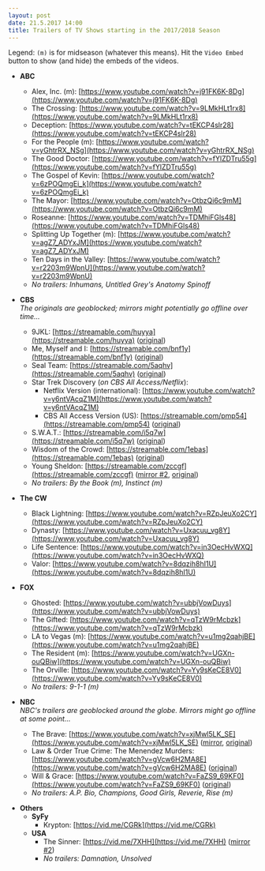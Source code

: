 ```yaml
---
layout: post
date: 21.5.2017 14:00
title: Trailers of TV Shows starting in the 2017/2018 Season
---
```

<style>
    button.embed {
        margin-left: 8px;
        opacity: 0.4;
    }
    button.embed:hover {
        opacity: 0.6;
    }
    button i {
        margin-right: 4px;
    }
</style>

Legend: `(m)` is for midseason (whatever this means). Hit the `Video Embed` button to show (and hide) the embeds of the videos.


* **ABC**
    + Alex, Inc. (m): [https://www.youtube.com/watch?v=j91FK6K-8Dg](https://www.youtube.com/watch?v=j91FK6K-8Dg)
    + The Crossing: [https://www.youtube.com/watch?v=9LMkHLt1rx8](https://www.youtube.com/watch?v=9LMkHLt1rx8)
    + Deception: [https://www.youtube.com/watch?v=tEKCP4slr28](https://www.youtube.com/watch?v=tEKCP4slr28)
    + For the People (m): [https://www.youtube.com/watch?v=yGhtrRX_NSg](https://www.youtube.com/watch?v=yGhtrRX_NSg)
    + The Good Doctor: [https://www.youtube.com/watch?v=fYlZDTru55g](https://www.youtube.com/watch?v=fYlZDTru55g)
    + The Gospel of Kevin: [https://www.youtube.com/watch?v=6zPOQmgEi_k](https://www.youtube.com/watch?v=6zPOQmgEi_k)
    + The Mayor: [https://www.youtube.com/watch?v=OtbzQi6c9mM](https://www.youtube.com/watch?v=OtbzQi6c9mM)
    + Roseanne: [https://www.youtube.com/watch?v=TDMhiFGls48](https://www.youtube.com/watch?v=TDMhiFGls48)
    + Splitting Up Together (m): [https://www.youtube.com/watch?v=agZ7_ADYxJM](https://www.youtube.com/watch?v=agZ7_ADYxJM)
    + Ten Days in the Valley: [https://www.youtube.com/watch?v=r2203m9WpnU](https://www.youtube.com/watch?v=r2203m9WpnU)
    + *No trailers: Inhumans, Untitled Grey's Anatomy Spinoff*

* **CBS**  
    *The originals are geoblocked; mirrors might potentially go offline over time…*
    + 9JKL: [https://streamable.com/huyya](https://streamable.com/huyya) ([original](https://www.youtube.com/watch?v=hPYegZi4R8E))
    + Me, Myself and I: [https://streamable.com/bnf1y](https://streamable.com/bnf1y) ([original](https://www.youtube.com/watch?v=lU0TkGSkemM))
    + Seal Team: [https://streamable.com/5aqhv](https://streamable.com/5aqhv) ([original](https://www.youtube.com/watch?v=wKMPAOGIA7I))
    + Star Trek Discovery (*on CBS All Access/Netflix*):
        * Netflix Version (international): [https://www.youtube.com/watch?v=y6ntVAcqZ1M](https://www.youtube.com/watch?v=y6ntVAcqZ1M)
        * CBS All Access Version (US): [https://streamable.com/pmp54](https://streamable.com/pmp54) ([original](https://www.youtube.com/watch?v=4dxe_ugmIVM))
    + S.W.A.T.: [https://streamable.com/i5q7w](https://streamable.com/i5q7w) ([original](https://www.youtube.com/watch?v=3xD8nf1EhtA))
    + Wisdom of the Crowd: [https://streamable.com/1ebas](https://streamable.com/1ebas) ([original](https://www.youtube.com/watch?v=NKkruci0aio))
    + Young Sheldon: [https://streamable.com/zccgf](https://streamable.com/zccgf) ([mirror #2](https://www.youtube.com/watch?v=0e2Lk0Omuvs), [original](https://www.youtube.com/watch?v=XR-jIhwIfIw))
    + *No trailers: By the Book (m), Instinct (m)*

+ **The CW**
    - Black Lightning: [https://www.youtube.com/watch?v=RZpJeuXo2CY](https://www.youtube.com/watch?v=RZpJeuXo2CY)
    - Dynasty: [https://www.youtube.com/watch?v=Uxacuu_vg8Y](https://www.youtube.com/watch?v=Uxacuu_vg8Y)
    - Life Sentence: [https://www.youtube.com/watch?v=in3OecHvWXQ](https://www.youtube.com/watch?v=in3OecHvWXQ)
    - Valor: [https://www.youtube.com/watch?v=8dqzih8hI1U](https://www.youtube.com/watch?v=8dqzih8hI1U)

+ **FOX**
    - Ghosted: [https://www.youtube.com/watch?v=ubbjVowDuys](https://www.youtube.com/watch?v=ubbjVowDuys)
    - The Gifted: [https://www.youtube.com/watch?v=qTzW9rMcbzk](https://www.youtube.com/watch?v=qTzW9rMcbzk)
    - LA to Vegas (m): [https://www.youtube.com/watch?v=u1mg2qahjBE](https://www.youtube.com/watch?v=u1mg2qahjBE)
    - The Resident (m): [https://www.youtube.com/watch?v=UGXn-ouQBiw](https://www.youtube.com/watch?v=UGXn-ouQBiw)
    - The Orville: [https://www.youtube.com/watch?v=Yy9sKeCE8V0](https://www.youtube.com/watch?v=Yy9sKeCE8V0)
    - *No trailers: 9-1-1 (m)*

+ **NBC**  
    *NBC's trailers are geoblocked around the globe. Mirrors might go offline at some point…*
    - The Brave: [https://www.youtube.com/watch?v=xjMwl5LK_SE](https://www.youtube.com/watch?v=xjMwl5LK_SE) ([mirror](https://streamable.com/5ibof), [original](https://www.youtube.com/watch?v=ZvKsk_N0Cko))
    - Law & Order True Crime: The Menendez Murders: [https://www.youtube.com/watch?v=gVcw6H2MA8E](https://www.youtube.com/watch?v=gVcw6H2MA8E) ([original](https://www.youtube.com/watch?v=bWa1SN0MNwY))
    - Will & Grace: [https://www.youtube.com/watch?v=FaZS9_69KF0](https://www.youtube.com/watch?v=FaZS9_69KF0) ([original](https://www.youtube.com/watch?v=TY10pANm4eM))
    - *No trailers: A.P. Bio, Champions, Good Girls, Reverie, Rise (m)*


- **Others**
    + **SyFy**
        - Krypton: [https://vid.me/CGRk](https://vid.me/CGRk)
    + **USA**
        - The Sinner: [https://vid.me/7XHH](https://vid.me/7XHH) ([mirror #2](https://www.youtube.com/watch?v=aoGrnhJCR5c))
        - *No trailers: Damnation, Unsolved*

<script
  src="https://code.jquery.com/jquery-3.2.1.min.js"
  integrity="sha256-hwg4gsxgFZhOsEEamdOYGBf13FyQuiTwlAQgxVSNgt4="
  crossorigin="anonymous"></script>
<script>
function generateButtonYt(obj) {
    var link = obj.find("a").attr("href"); 
    var id = link.split('watch?v=')[1];
    return '<button class="embed notActive youtube" id="' + id + '"><i class="fa fa-caret-square-o-down"></i>Video Embed</button>';
}
function generateButtonIgn(obj) {
    var link = obj.find("a").attr("href");
    var id = link.split("/");
    id = id[id.length - 1];
    return '<button class="embed notActive ign" id="' + id + '" rel="' + link + '"><i class="fa fa-caret-square-o-down"></i>Video Embed</button>';
}
function generateButtonVidme(obj) {
    var link = obj.find("a").attr("href");
    var id = link.split("/");
    id = id[id.length - 1];
    return '<button class="embed notActive vidme" id="' + id + '" rel="' + link + '"><i class="fa fa-caret-square-o-down"></i>Video Embed</button>';
}
function generateButtonStreamable(obj) {
    var link = obj.find("a").attr("href");
    var id = link.split("/");
    id = id[id.length - 1];
    return '<button class="embed notActive streamable" id="' + id + '" rel="' + link + '"><i class="fa fa-caret-square-o-down"></i>Video Embed</button>';
}

function generateEmbedCode(obj) {
    var embedString;
    if (obj.hasClass("youtube")) embedString = generateEmbedCodeYt(obj);
    if (obj.hasClass("ign")) embedString = generateEmbedCodeIgn(obj);
    if (obj.hasClass("vidme")) embedString = generateEmbedCodeVidme(obj);
    if (obj.hasClass("streamable")) embedString = generateEmbedCodeStreamable(obj);

    return embedString;
}
function generateEmbedCodeYt(obj) {
    var id = obj.attr("id");
    return '<iframe id="if' + id + '" width="560" height="315" src="//www.youtube.com/embed/' 
    + id + '" frameborder="0" allowfullscreen></iframe>';
}
function generateEmbedCodeIgn(obj) {
    var id = obj.attr("id");
    var url = obj.attr("rel");
    return '<iframe id="if' + id + '" width="560" height="315" src="http://widgets.ign.com/video/embed/content.html?url=' 
    + url + '" frameborder="0" allowfullscreen></iframe>';
}
function generateEmbedCodeVidme(obj) {
    var id = obj.attr("id");
    return '<iframe id="if' + id + '" width="560" height="315" src="https://vid.me/e/' + id + '" frameborder= "0" allowfullscreen></iframe>';
}
function generateEmbedCodeStreamable(obj) {
    var id = obj.attr("id");
    return '<iframe id="if' + id + '" width="560" height="315" src="https://streamable.com/s/' + id + '" frameborder= "0" allowfullscreen></iframe>';
}

jQuery(document).ready(function($) {
    // $("ul li ul li").each(function() {
    $("ul li ul li").not($("ul li ul li").has($("ul li ul li ul li"))).each(function() {  // fix for sub-lists
        var elementContent = $(this).text();
        if (elementContent.indexOf('youtube') > -1) {
            $(this).append(generateButtonYt($(this))) ;
        }
        // if (elementContent.indexOf('ign') > -1) {
        //     $(this).append(generateButtonIgn($(this)));
        // }
        if (elementContent.indexOf('vid') > -1) {
            $(this).append(generateButtonVidme($(this)));
        }
        if (elementContent.indexOf('streamable') > -1) {
            $(this).append(generateButtonStreamable($(this)));
        }
    });
    $("button.embed").on("click", function() {
        if ( $(this).is(".notActive") ) {
            $(this).after(generateEmbedCode($(this)));
        }
        else {
            $("iframe#if" + $(this).attr("id") ).remove();
        }
        $(this).toggleClass("notActive active");
        $(this).find("i").toggleClass("fa-caret-square-o-down fa-caret-square-o-up");
    });
});
</script>
